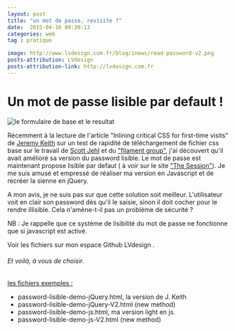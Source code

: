 ```yaml
---
layout: post
title: "un mot de passe, revisite ?"
date:  2015-04-16 09:30:13
categories: web
tag : pratique

image: http://www.lvdesign.com.fr/blog/inews/read-password-v2.png
posts-attribution: LVdesign
posts-attribution-link: http://lvdesign.com.fr
---
```


# Un mot de passe lisible par default !

<img src="{{page.image}}"  alt= "le formulaire de base et le resultat"/>

Récemment à la lecture de l'article "Inlining critical CSS for first-time visits" de [Jeremy Keith](https://adactio.com/journal/8504) sur un test de rapidité de téléchargement de fichier css  base sur le travail de [Scott Jehl](http://scottjehl.com) et du ["filament group"](http://www.filamentgroup.com/lab/performance-rwd.html), j'ai découvert qu'il avait amélioré sa version du password lisible. 
Le mot de passe est maintenant propose lisible par defaut ( à voir sur le site ["The Session"](https://thesession.org/login)). 
Je me suis amusé et empressé de réaliser ma version en Javascript et de recréer la sienne en jQuery.

A mon avis, je ne suis pas sur que cette solution soit meilleur. L'utilisateur voit en clair son password dès qu'il le saisie, sinon il doit cocher pour le rendre illisible. Cela n'amène-t-il pas un problème de sécurité ?

NB : Je rappelle que ce système de lisibilité du mot de passe ne fonctionne que si javascript est activé.

Voir les fichiers sur mon espace Github LVdesign .

###### Et voilà, à vous de choisir.

[les fichiers exemples :](https://github.com/lvdesign/mot-de-passe.git)
 

* password-lisible-demo-jQuery.html, la version de J. Keith
* password-lisible-demo-jQuery-V2.html (new method)
* password-lisible-demo-js.html, ma version light en js. 
* password-lisible-demo-js-V2.html (new method)
